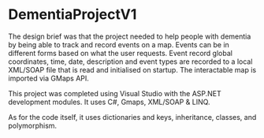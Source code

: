 # DementiaProjectV1
The design brief was that the project needed to help people with dementia by being able to track and record events on a map. Events can be in different forms based on what the user requests.
Event record global coordinates, time, date, description and event types are recorded to a local XML/SOAP file that is read and initialised on startup. The interactable map is imported via GMaps API.

This project was completed using Visual Studio with the ASP.NET development modules.
It uses C#, Gmaps, XML/SOAP & LINQ.

As for the code itself, it uses dictionaries and keys, inheritance, classes, and polymorphism.
